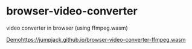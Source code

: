# browser-video-converter
video converter in browser (using ffmpeg.wasm)

[Demo](https://jumpjack.github.io/browser-video-converter-ffmpeg.wasm)https://jumpjack.github.io/browser-video-converter-ffmpeg.wasm 
